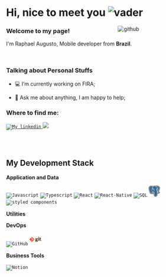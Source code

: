 # Hi, nice to meet you <img width="38" src="https://emojis.slackmojis.com/emojis/images/1450319458/131/darth_vader.png?1450319458" alt="vader" />

<img align="right" width="40%" src="https://media3.giphy.com/media/du3J3cXyzhj75IOgvA/giphy.gif?cid=ecf05e473ymscz92dqnkfnjzkm9dm3ej46vl0fjno2ezsw5e&rid=giphy.gif" alt="github" />

### Welcome to my page!
<p>
  I'm Raphael Augusto, Mobile developer  from 
  <b>Brazil</b>.
</p>

<br/>

### Talking about Personal Stuffs

- 💻 I’m currently working on FIRA;

- 💬 Ask me about anything, I am happy to help;


### Where to find me:

<a href="https://www.linkedin.com/in/raphael-augusto-gonzaga/">
  <code><img alt="My linkedin" width="120" src="https://img.shields.io/badge/LinkedIn-0077B5?style=for-the-badge&logo=linkedin&logoColor=white" /></code>
</a>

<img src="https://img.shields.io/badge/raphaelaugusto@tutanota.com-D14836?style=for-the-badge&logo=Tutanota&logoColor=white"/>


<br/><br/>

## My Development Stack

**Application and Data**


<code><img height="30" src="https://img.shields.io/badge/JavaScript-F7DF1E?style=for-the-badge&logo=javascript&logoColor=black" alt="Javascript"/></code>
<code><img height="30" src="https://img.shields.io/badge/TypeScript-007ACC?style=for-the-badge&logo=typescript&logoColor=white" alt="Typescript"/></code>
<code><img height="30" src="https://img.shields.io/badge/React-20232A?style=for-the-badge&logo=react&logoColor=61DAFB" alt="React"/></code>
<code><img height="30" src="https://img.shields.io/badge/React_Native-20232A?style=for-the-badge&logo=react&logoColor=61DAFB" alt="React-Native"/></code>
<code><img height="30" src="https://img2.gratispng.com/20180805/xgo/kisspng-microsoft-sql-server-logo-database-microsoft-corpo-%D0%9A%D1%83%D0%BF%D0%B8%D1%82%D1%8C-sql-server-cal-2016-%D0%B2-%D0%9A%D1%80%D0%B0%D1%81%D0%BD%D0%BE%D0%B4-5b672eba1d1023.7425009215334888261191.jpg" alt="SQL"/></code>
<code><img height="30" src="https://raw.githubusercontent.com/github/explore/80688e429a7d4ef2fca1e82350fe8e3517d3494d/topics/postgresql/postgresql.png" alt="PostegreSQL"/></code>
<code><img height="30" src="https://img.shields.io/badge/styled--components-DB7093?style=for-the-badge&logo=styled-components&logoColor=white" alt="styled components"/></code>


**Utilities**

<code></code>


**DevOps**

<code><img height="32" src="https://cdn3.iconfinder.com/data/icons/inficons/512/github.png" alt="GitHub"/></code>
<code><img height="32" src="https://raw.githubusercontent.com/github/explore/80688e429a7d4ef2fca1e82350fe8e3517d3494d/topics/git/git.png" alt="Git"/></code>
</code>


**Business Tools**

<code><img height="32" src="https://cdn.iconscout.com/icon/free/png-512/notion-1693557-1442598.png" alt="Notion"/></code>


